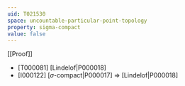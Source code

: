 ```yaml
---
uid: T021530
space: uncountable-particular-point-topology
property: sigma-compact
value: false
---
```

[[Proof]]

* [T000081] [Lindelof|P000018]
* [I000122] [$\sigma$-compact|P000017] => [Lindelof|P000018]

